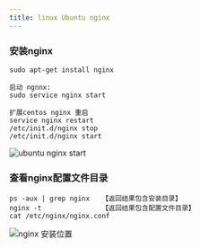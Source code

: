 ```yaml
---
title: linux Ubuntu nginx
---
```

### 安装nginx

```
sudo apt-get install nginx

启动 ngnnx:  
sudo service nginx start

扩展centos nginx 重启
service nginx restart
/etc/init.d/nginx stop
/etc/init.d/nginx start
```

![ubuntu nginx start](/img/linux_ubuntu_nginx/nginx_start.png "ubuntu nginx start")

### 查看nginx配置文件目录

```
ps -aux | grep nginx   【返回结果包含安装目录】
nginx -t               【返回结果包含配置文件目录】
cat /etc/nginx/nginx.conf
```

 ![nginx 安装位置](/img/linux_ubuntu_nginx/nginx_server.png "nginx 安装位置")































